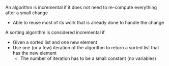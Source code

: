 An algorithm is incremental if it does not need to re-compute everything after a small change
- Able to reuse most of its work that is already done to handle the change

A sorting algorithm is considered incremental if
- Given a sorted list and one new element
- Use one (or a few) iteration of the algorithm to return a sorted list that has the new element
	- The number of iteration has to be a small constant (no variables)